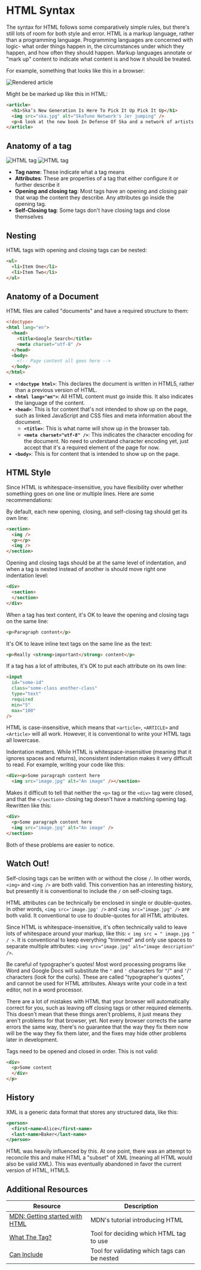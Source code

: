 # HTML Syntax

The syntax for HTML follows some comparatively simple rules, but there's still lots of room for both style and error. HTML is a markup language, rather than a programming language. Programming languages are concerned with logic- what order things happen in, the circumstances under which they happen, and how often they should happen. Markup languages annotate or "mark up" content to indicate what content is and how it should be treated.

For example, something that looks like this in a browser:

![Rendered article](assets/html-from-browser.png)

Might be be marked up like this in HTML:

```html
<article>
  <h1>Ska’s New Generation Is Here To Pick It Up Pick It Up</h1>
  <img src="ska.jpg" alt="SkaTune Network's Jer jumping" />
  <p>A look at the new book In Defense Of Ska and a network of artists giving the oft-maligned genre a fresh burst of life</p>
</article>
```

## Anatomy of a tag

![HTML tag](assets/anatomy-of-a-tag-double.png)
![HTML tag](assets/anatomy-of-a-tag-single.png)

* **Tag name**: These indicate what a tag means
* **Attributes**: These are properties of a tag that either configure it or further describe it
* **Opening and closing tag**: Most tags have an opening and closing pair that wrap the content they describe. Any attributes go inside the opening tag.
* **Self-Closing tag**: Some tags don't have closing tags and close themselves

## Nesting

HTML tags with opening and closing tags can be nested:

```html
<ul>
  <li>Item One</li>
  <li>Item Two</li>
</ul>
```

## Anatomy of a Document

HTML files are called "documents" and have a required structure to them:

```html
<!doctype>
<html lang="en">
  <head>
    <title>Google Search</title>
    <meta charset="utf-8" />
  </head>
  <body>
    <!-- Page content all goes here -->
  </body>
</html>
```

* **`<!doctype html>`**: This declares the document is written in HTML5, rather than a previous version of HTML.
* **`<html lang="en">`**: All HTML content must go inside this. It also indicates the language of the content.
* **`<head>`**: This is for content that's not intended to show up on the page, such as linked JavaScript and CSS files and meta information about the document.
  * **`<title>`**: This is what name will show up in the browser tab.
  * **`<meta charset="utf-8" />`**: This indicates the character encoding for the document. No need to understand character encoding yet, just accept that it's a required element of the page for now.
* **`<body>`**: This is for content that is intended to show up on the page.

## HTML Style

Since HTML is whitespace-insensitive, you have flexibility over whether something goes on one line or multiple lines. Here are some recommendations:

By default, each new opening, closing, and self-closing tag should get its own line:

```html
<section>
  <img />
  <p></p>
  <img />
</section>
```

Opening and closing tags should be at the same level of indentation, and when a tag is nested instead of another is should move right one indentation level:

```html
<div>
  <section>
  </section>
</div>
```

When a tag has text content, it's OK to leave the opening and closing tags on the same line:

```html
<p>Paragraph content</p>
```

It's OK to leave inline text tags on the same line as the text:

```html
<p>Really <strong>important</strong> content</p>
```

If a tag has a lot of attributes, it's OK to put each attribute on its own line:

```html
<input
  id="some-id"
  class="some-class another-class"
  type="text"
  required
  min="5"
  max="100"
/>
```

HTML is case-insensitive, which means that `<article>`, `<ARTICLE>` and `<Article>` will all work. However, it is conventional to write your HTML tags all lowercase.

Indentation matters. While HTML is whitespace-insensitive (meaning that it ignores spaces and returns), inconsistent indentation makes it very difficult to read. For example, writing your code like this:

```html
<div><p>Some paragraph content here
  <img src="image.jpg" alt="An image" /></section>
```

Makes it difficult to tell that neither the `<p>` tag or the `<div>` tag were closed, and that the `</section>` closing tag doesn't have a matching opening tag. Rewritten like this:

```html
<div>
  <p>Some paragraph content here
  <img src="image.jpg" alt="An image" />
</section>
```

Both of these problems are easier to notice.

## Watch Out!

Self-closing tags can be written with or without the close `/`. In other words, `<img>` and `<img />` are both valid. This convention has an interesting history, but presently it is conventional to include the `/` on self-closing tags.

HTML attributes can be technically be enclosed in single or double-quotes. In other words, `<img src='image.jpg' />` and `<img src="image.jpg" />` are both valid. It conventional to use to double-quotes for all HTML attributes.

Since HTML is whitespace-insensitive, it's often technically valid to leave lots of whitespace around your markup, like this: `< img src = " image.jpg " / >`. It is conventional to keep everything "trimmed" and only use spaces to separate multiple attributes: `<img src="image.jpg" alt="image description" />`.

Be careful of typographer's quotes! Most word processing programs like Word and Google Docs will substitute the `"` and `'` characters for `“`/`”` and `‘`/`’` characters (look for the curls). These are called "typographer's quotes", and cannot be used for HTML attributes. Always write your code in a text editor, not in a word processor.

There are a lot of mistakes with HTML that your browser will automatically correct for you, such as leaving off closing tags or other required elements. This doesn't mean that these things aren't problems, it just means they aren't problems for that browser, yet. Not every browser corrects the same errors the same way, there's no guarantee that the way they fix them now will be the way they fix them later, and the fixes may hide other problems later in development.

Tags need to be opened and closed in order. This is not valid:

```html
<div>
  <p>Some content
  </div>
</p>
```

## History

XML is a generic data format that stores any structured data, like this:

```xml
<person>
  <first-name>Alice</first-name>
  <last-name>Baker</last-name>
</person>
```

HTML was heavily influenced by this. At one point, there was an attempt to reconcile this and make HTML a "subset" of XML (meaning all HTML would also be valid XML). This was eventually abandoned in favor the current version of HTML, HTML5.

## Additional Resources

| Resource | Description |
| --- | --- |
| [MDN: Getting started with HTML](https://developer.mozilla.org/en-US/docs/Learn/HTML/Introduction_to_HTML/Getting_started) | MDN's tutorial introducing HTML |
| [What The Tag?](https://whatthetag.com/#/) | Tool for deciding which HTML tag to use |
| [Can Include](https://caninclude.glitch.me/) | Tool for validating which tags can be nested |
